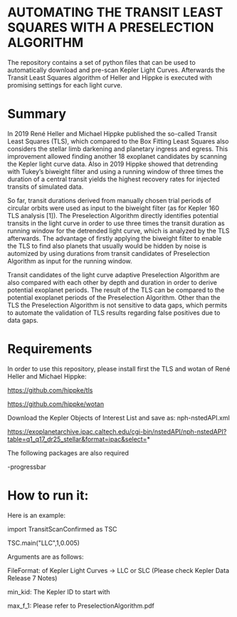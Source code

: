 # AUTOMATING THE TRANSIT LEAST SQUARES WITH A PRESELECTION ALGORITHM

The repository contains a set of python files that can be used to automatically download and pre-scan Kepler Light Curves. Afterwards the Transit Least Squares algorithm of Heller and Hippke is executed with promising settings for each light curve.

# Summary

In 2019 René Heller and Michael Hippke published the so-called Transit Least Squares (TLS), which compared to the Box Fitting Least Squares also considers the stellar limb darkening and planetary ingress and egress. This improvement allowed finding another 18 exoplanet candidates by scanning the Kepler light curve data. Also in 2019 Hippke showed that detrending with Tukey’s biweight filter and using a running window of three times the duration of a central transit yields the highest recovery rates for injected transits of simulated data. 

So far, transit durations derived from manually chosen trial periods of circular orbits were used as input to the biweight filter (as for Kepler 160 TLS analysis [1]). The Preselection Algorithm directly identifies potential transits in the light curve in order to use three times the transit duration as running window for the detrended light curve, which is analyzed by the TLS afterwards. The advantage of firstly applying the biweight filter to enable the TLS to find also planets that usually would be hidden by noise is automized by using durations from transit candidates of Preselection Algorithm as input for the running window.

Transit candidates of the light curve adaptive Preselection Algorithm are also compared with each other by depth and duration in order to derive potential exoplanet periods. The result of the TLS can be compared to the potential exoplanet periods of the Preselection Algorithm. Other than the TLS the Preselection Algorithm is not sensitive to data gaps, which permits to automate the validation of TLS results regarding false positives due to data gaps. 

# Requirements

In order to use this repository, please install first the TLS and wotan of René Heller and Michael Hippke:

https://github.com/hippke/tls

https://github.com/hippke/wotan

Download the Kepler Objects of Interest List and save as: nph-nstedAPI.xml

https://exoplanetarchive.ipac.caltech.edu/cgi-bin/nstedAPI/nph-nstedAPI?table=q1_q17_dr25_stellar&format=ipac&select=*

The following packages are also required

-progressbar

# How to run it:
Here is an example:

import TransitScanConfirmed as TSC

TSC.main("LLC",1,0.005)

Arguments are as follows:

FileFormat:  of Kepler Light Curves ->  LLC or SLC (Please check Kepler Data Release 7 Notes)

min_kid: The Kepler ID to start with

max_f_1: Please refer to PreselectionAlgorithm.pdf
